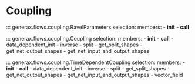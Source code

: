 # Coupling

::: generax.flows.coupling.RavelParameters
    selection:
        members:
            - __init__
            - __call__

::: generax.flows.coupling.Coupling
    selection:
        members:
            - __init__
            - __call__
            - data_dependent_init
            - inverse
            - split
            - get_split_shapes
            - get_net_output_shapes
            - get_net_input_and_output_shapes

::: generax.flows.coupling.TimeDependentCoupling
    selection:
        members:
            - __init__
            - __call__
            - data_dependent_init
            - inverse
            - split
            - get_split_shapes
            - get_net_output_shapes
            - get_net_input_and_output_shapes
            - vector_field
